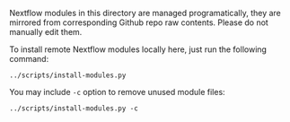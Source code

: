 Nextflow modules in this directory are managed programatically, they are mirrored from corresponding Github repo raw contents.
Please do not manually edit them.

To install remote Nextflow modules locally here, just run the following command:
```
../scripts/install-modules.py
```

You may include `-c` option to remove unused module files:
```
../scripts/install-modules.py -c
```
